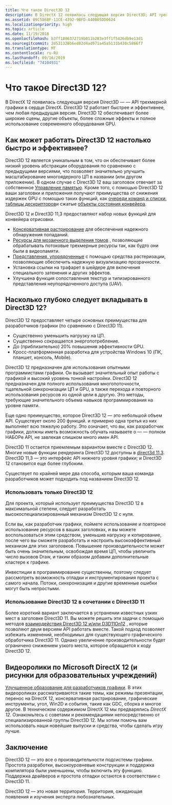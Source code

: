 ```yaml
---
title: Что такое Direct3D 12
description: В DirectX 12 появилась следующая версия Direct3D; API трехмерной графики в сердце DirectX.
ms.assetid: 09C586BF-11CE-4392-9BFD-A40B05DD0624
ms.localizationpriority: high
ms.topic: article
ms.date: 11/19/2018
ms.openlocfilehash: b3ff1896372719b011b283e3ff1f5426db9e13d1
ms.sourcegitcommit: 2d531328b6ed82d4ad971a45a5131b430c5866f7
ms.translationtype: MT
ms.contentlocale: ru-RU
ms.lasthandoff: 09/16/2019
ms.locfileid: "74104931"
---
```

# <a name="what-is-direct3d-12"></a>Что такое Direct3D 12?

В DirectX 12 появилась следующая версия Direct3D &mdash; — API трехмерной графики в сердце DirectX. Direct3D 12 работает быстрее и эффективнее, чем любая предыдущая версия. Direct3D 12 обеспечивает более широкие сцены, другие объекты, более сложные эффекты и полное использование современного оборудования GPU.

## <a name="how-can-direct3d-12-be-so-much-faster-and-more-efficient"></a>Как может работать Direct3D 12 настолько быстро и эффективнее?

Direct3D 12 является уникальным в том, что он обеспечивает более низкий уровень абстракции оборудования по сравнению с предыдущими версиями, что позволяет значительно улучшить масштабирование многоядерного ЦП в названии (или другом приложении). В одном случае с Direct3D 12 ваш заголовок отвечает за собственное [Управление памятью](memory-management.md). Кроме того, с помощью Direct3D 12 ваши заголовки и приложения получают преимущества от снижения издержек GPU с помощью таких функций, как [очереди команд и списки](command-queues-and-command-lists.md), [таблицы дескрипторов](descriptor-tables.md)и сжатые [объекты состояния конвейера](managing-graphics-pipeline-state-in-direct3d-12.md).

Direct3D 12 и Direct3D 11,3 предоставляют набор новых функций для конвейера отрисовки.

- [Консервативная растрирование](../direct3d11/conservative-rasterization.md) для обеспечения надежного обнаружения попаданий.
- [Ресурсы для мозаичного выделения томов](../direct3d11/volume-tiled-resources.md) , позволяющие обрабатывать потоковые трехмерные ресурсы так, как будто они были в видеопамяти.
- [Представления, упорядоченные](../direct3d11/volume-tiled-resources.md) с помощью средства растеризации, позволяющие обеспечить надежную визуализацию прозрачности.
- Установка ссылки на трафарет в шейдере для включения специального затенения и других эффектов.
- Улучшена функция сопоставления текстур и типизированного представления неупорядоченного доступа (UAV).

## <a name="how-deeply-should-i-invest-in-direct3d-12"></a>Насколько глубоко следует вкладывать в Direct3D 12?

Direct3D 12 предоставляет четыре основных преимущества для разработчиков графики (по сравнению с Direct3D 11).

- Существенно уменьшить нагрузку на ЦП.
- Существенно сокращается энергопотребление.
- До (приблизительно) 20% повышения эффективности GPU.
- Кросс-платформенная разработка для устройства Windows 10 (ПК, планшет, консоль, Mobile).

Direct3D 12 предназначен для использования опытными программистами графики. Он вызывает значительный опыт работы с графикой и высокий уровень тонкой настройки. Direct3D 12 предназначен для полного использования многопоточности, тщательной синхронизации ЦП и GPU, а также перехода и повторного использования ресурсов из одной цели в другую. Это методы, требующие значительного объема навыков программирования на уровне памяти.

Еще одно преимущество, которое Direct3D 12 — это небольшой объем API. Существует около 200 функций. и примерно одна третья из них выполняет всю тяжелую работу. Это означает, что вы, как разработчик графики, должны иметь возможность обучать называете о &mdash; &mdash; полном НАБОРе API, не завлекая слишком много имен API.

Direct3D 11 остается приемлемым вариантом вместе с Direct3D 12. Многие новые функции рендеринга Direct3D 12 доступны в [direct3d 11,3](../direct3d11/direct3d-11-3-features.md). Direct3D 11,3 — это интерфейс API нижнего уровня графики; и Direct3D 12 становится еще более глубоким.

Существует по крайней мере два способа, которым ваша команда разработчиков может подходить под названием Direct3D 12.

### <a name="use-direct3d-12-exclusively"></a>Использовать только Direct3D 12

Для проекта, который использует преимущества Direct3D 12 в максимальной степени, следует разработать высокоспециализированный механизм Direct3D 12 с нуля.

Если вы, как разработчик графики, поймете использование и повторное использование ресурсов в ваших заголовках, и вы можете воспользоваться этим средством, уменьшив нагрузку и копирование, после чего вы сможете разработать и настроить высокоэффективный механизм для этих заголовков. Повышение производительности может быть очень значительным, освобождая время ЦП, чтобы увеличить число вызовов Draw, и таким образом добавим дополнительные кластере к графике.

Инвестиции в программирование существенны, поэтому следует рассмотреть возможность отладки и инструментирования проекта с самого начала. Потоки, синхронизация и другие временные ошибки могут быть непростыми.

### <a name="use-direct3d-12-in-concert-with-direct3d-11"></a>Использование Direct3D 12 в сочетании с Direct3D 11

Более короткий вариант заключается в устранении известных узких мест в заголовке Direct3D 11. Вы можете решить эти задачи с помощью методов [взаимодействия Direct3D 12 и/или D3D11On12](direct3d-12-interop.md) , которые позволяют двум версиям API работать вместе. Такой подход позволяет избежать изменений, необходимых для существующего графического обработчика Direct3D 11. Однако увеличение производительности будет ограничено снижением узкого места, которое обращается к коду Direct3D 12.

## <a name="microsoft-directx-12-and-graphics-education-videos"></a>Видеоролики по Microsoft DirectX 12 (и рисунки для образовательных учреждений)

[Улучшенное образование для разработчиков графики](https://www.youtube.com/channel/UCiaX2B8XiXR70jaN7NK-FpA). В этих видеороликах рассматриваются такие темы, как режимы презентации, перенос на DirectX 12, консервативная растрирование, графические инструменты, угол, Win2D и события, такие как GDC, сборка и многое другое. В техническом содержимом DirectX 12 мы предварялись *DirectX 12*. Ознакомьтесь с советами и рекомендациями непосредственно от специализированной группы Direct3D 12. Мы хотим помочь вам использовать наши новейшие выпуски и средства, чтобы сделать игру лучше.

## <a name="conclusion"></a>Заключение

Direct3D 12 — это все о производительности подсистемы графики. Простота разработки, высокоуровневые конструкции и поддержка компилятора были уменьшены, чтобы включить эту функцию. Поддержка драйверов и простота отладки остаются в соответствии с Direct3D 11.

Direct3D 12 — это новая территория. Территория, ожидающая появления и изучения эксперта любознательных.
